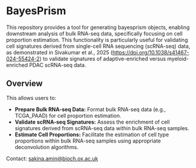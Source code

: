 # BayesPrism

This repository provides a tool for generating bayesprism objects, enabling downstream analysis of bulk RNA-seq data, specifically focusing on cell proportion estimation. This functionality is particularly useful for validating cell signatures derived from single-cell RNA sequencing (scRNA-seq) data, as demonstrated in Sivakumar et al., 2025 (https://doi.org/10.1038/s41467-024-55424-2) to validate signatures of adaptive-enriched versus myeloid-enriched PDAC scRNA-seq data.

## Overview
This allows users to:
* **Prepare Bulk RNA-seq Data:** Format bulk RNA-seq data (e.g., TCGA_PAAD) for cell proportion estimation.
* **Validate scRNA-seq Signatures:** Assess the enrichment of cell signatures derived from scRNA-seq data within bulk RNA-seq samples.
* **Estimate Cell Proportions:** Facilitate the estimation of cell type proportions within bulk RNA-seq samples using appropriate deconvolution algorithms.

Contact: sakina.amin@bioch.ox.ac.uk
